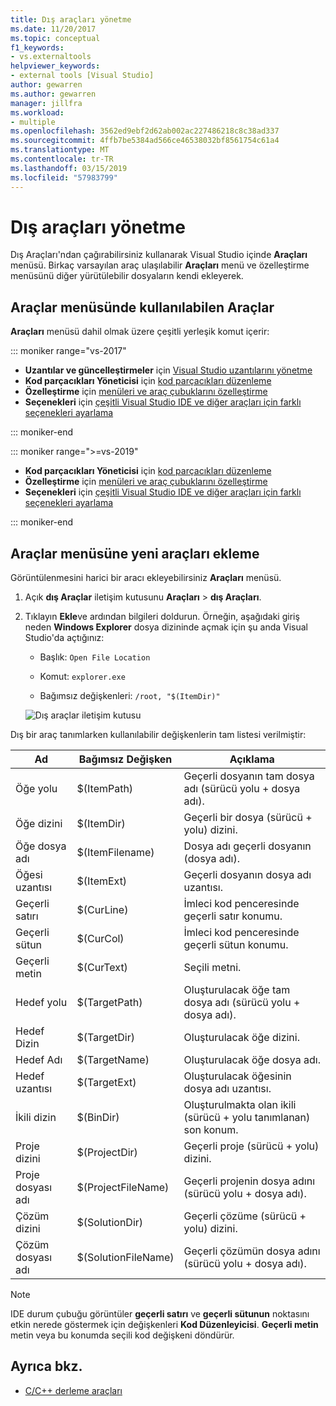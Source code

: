 ```yaml
---
title: Dış araçları yönetme
ms.date: 11/20/2017
ms.topic: conceptual
f1_keywords:
- vs.externaltools
helpviewer_keywords:
- external tools [Visual Studio]
author: gewarren
ms.author: gewarren
manager: jillfra
ms.workload:
- multiple
ms.openlocfilehash: 3562ed9ebf2d62ab002ac227486218c8c38ad337
ms.sourcegitcommit: 4ffb7be5384ad566ce46538032bf8561754c61a4
ms.translationtype: MT
ms.contentlocale: tr-TR
ms.lasthandoff: 03/15/2019
ms.locfileid: "57983799"
---
```

# <a name="manage-external-tools"></a>Dış araçları yönetme

Dış Araçları'ndan çağırabilirsiniz kullanarak Visual Studio içinde **Araçları** menüsü. Birkaç varsayılan araç ulaşılabilir **Araçları** menü ve özelleştirme menüsünü diğer yürütülebilir dosyaların kendi ekleyerek.

## <a name="tools-available-on-the-tools-menu"></a>Araçlar menüsünde kullanılabilen Araçlar

**Araçları** menüsü dahil olmak üzere çeşitli yerleşik komut içerir:

::: moniker range="vs-2017"

* **Uzantılar ve güncelleştirmeler** için [Visual Studio uzantılarını yönetme](finding-and-using-visual-studio-extensions.md)
* **Kod parçacıkları Yöneticisi** için [kod parçacıkları düzenleme](code-snippets.md)
* **Özelleştirme** için [menüleri ve araç çubuklarını özelleştirme](how-to-customize-menus-and-toolbars-in-visual-studio.md)
* **Seçenekleri** için [çeşitli Visual Studio IDE ve diğer araçları için farklı seçenekleri ayarlama](reference/options-dialog-box-visual-studio.md)

::: moniker-end

::: moniker range=">=vs-2019"

* **Kod parçacıkları Yöneticisi** için [kod parçacıkları düzenleme](code-snippets.md)
* **Özelleştirme** için [menüleri ve araç çubuklarını özelleştirme](how-to-customize-menus-and-toolbars-in-visual-studio.md)
* **Seçenekleri** için [çeşitli Visual Studio IDE ve diğer araçları için farklı seçenekleri ayarlama](reference/options-dialog-box-visual-studio.md)

::: moniker-end

## <a name="add-new-tools-to-the-tools-menu"></a>Araçlar menüsüne yeni araçları ekleme

Görüntülenmesini harici bir aracı ekleyebilirsiniz **Araçları** menüsü.

1. Açık **dış Araçlar** iletişim kutusunu **Araçları** > **dış Araçları**.

1. Tıklayın **Ekle**ve ardından bilgileri doldurun. Örneğin, aşağıdaki giriş neden **Windows Explorer** dosya dizininde açmak için şu anda Visual Studio'da açtığınız:

   * Başlık: `Open File Location`

   * Komut: `explorer.exe`

   * Bağımsız değişkenleri: `/root, "$(ItemDir)"`

   ![Dış araçlar iletişim kutusu](media/external-tools-dialog.png)

Dış bir araç tanımlarken kullanılabilir değişkenlerin tam listesi verilmiştir:

|Ad|Bağımsız Değişken|Açıklama|
|----------|--------------|-----------------|
|Öğe yolu|$(ItemPath)|Geçerli dosyanın tam dosya adı (sürücü yolu + dosya adı).|
|Öğe dizini|$(ItemDir)|Geçerli bir dosya (sürücü + yolu) dizini.|
|Öğe dosya adı|$(ItemFilename)|Dosya adı geçerli dosyanın (dosya adı).|
|Öğesi uzantısı|$(ItemExt)|Geçerli dosyanın dosya adı uzantısı.|
|Geçerli satırı|$(CurLine)|İmleci kod penceresinde geçerli satır konumu.|
|Geçerli sütun|$(CurCol)|İmleci kod penceresinde geçerli sütun konumu.|
|Geçerli metin|$(CurText)|Seçili metni.|
|Hedef yolu|$(TargetPath)|Oluşturulacak öğe tam dosya adı (sürücü yolu + dosya adı).|
|Hedef Dizin|$(TargetDir)|Oluşturulacak öğe dizini.|
|Hedef Adı|$(TargetName)|Oluşturulacak öğe dosya adı.|
|Hedef uzantısı|$(TargetExt)|Oluşturulacak öğesinin dosya adı uzantısı.|
|İkili dizin|$(BinDir)|Oluşturulmakta olan ikili (sürücü + yolu tanımlanan) son konum.|
|Proje dizini|$(ProjectDir)|Geçerli proje (sürücü + yolu) dizini.|
|Proje dosyası adı|$(ProjectFileName)|Geçerli projenin dosya adını (sürücü yolu + dosya adı).|
|Çözüm dizini|$(SolutionDir)|Geçerli çözüme (sürücü + yolu) dizini.|
|Çözüm dosyası adı|$(SolutionFileName)|Geçerli çözümün dosya adını (sürücü yolu + dosya adı).|

> [!NOTE]
> IDE durum çubuğu görüntüler **geçerli satırı** ve **geçerli sütunun** noktasını etkin nerede göstermek için değişkenleri **Kod Düzenleyicisi**. **Geçerli metin** metin veya bu konumda seçili kod değişkeni döndürür.

## <a name="see-also"></a>Ayrıca bkz.

- [C/C++ derleme araçları](/cpp/build/reference/c-cpp-build-tools)
